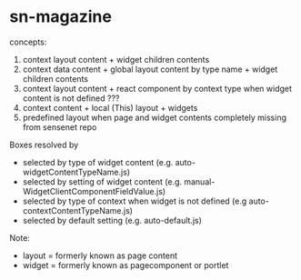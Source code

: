 # sn-magazine

concepts:
1. context layout content + widget children contents 
2. context data content + global layout content by type name + widget children contents
3. context layout content + react component by context type when widget content is not defined ???
4. context content + local (This) layout + widgets
5. predefined layout when page and widget contents completely missing from sensenet repo

Boxes resolved by
- selected by type of widget content (e.g. auto-widgetContentTypeName.js)
- selected by setting of widget content (e.g. manual-WidgetClientComponentFieldValue.js)
- selected by type of context when widget is not defined (e.g auto-contextContentTypeName.js)
- selected by default setting (e.g. auto-default.js)

Note:
- layout = formerly known as page content
- widget = formerly known as pagecomponent or portlet